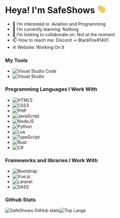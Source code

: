 # Heya! I'm SafeShows <img src="https://raw.githubusercontent.com/jacobkre/jacobkre/master/wave.gif" width="30px">


- 👀 I’m interested in: Aviation and Programming
- 🌱 I’m currently learning: Nothing
- 💞️ I’m looking to collaborate on: Not at the moment
- 📫 How to reach me: Discord -> BlackFox#1401
- 🌐 Website: Working On It

### My Tools

- <img alt="Visual Studio Code" src="https://img.shields.io/badge/VisualStudioCode-0078d7.svg?style=for-the-badge&logo=visual-studio-code&logoColor=white"/>
- <img alt="Visual Studio" src="https://img.shields.io/badge/VisualStudio-5C2D91.svg?style=for-the-badge&logo=visual-studio&logoColor=white"/>

### Programming Languages I Work With

- <img alt="HTML5" src="https://img.shields.io/badge/html5-%23E34F26.svg?style=for-the-badge&logo=html5&logoColor=white"/>
- <img alt="CSS3" src="https://img.shields.io/badge/css3-%231572B6.svg?style=for-the-badge&logo=css3&logoColor=white"/>
- <img alt="PHP" src="https://img.shields.io/badge/php-%23777BB4.svg?style=for-the-badge&logo=php&logoColor=white"/>
- <img alt="JavaScript" src="https://img.shields.io/badge/javascript-%23323330.svg?style=for-the-badge&logo=javascript&logoColor=%23F7DF1E"/>
- <img alt="NodeJS" src="https://img.shields.io/badge/node.js-%2343853D.svg?style=for-the-badge&logo=node-dot-js&logoColor=white"/>
- <img alt="Python" src="https://img.shields.io/badge/python-%2314354C.svg?style=for-the-badge&logo=python&logoColor=white"/>
- <img alt="Lua" src="https://img.shields.io/badge/lua-%232C2D72.svg?style=for-the-badge&logo=lua&logoColor=white"/>
- <img alt="TypeScript" src="https://img.shields.io/badge/typescript-%23007ACC.svg?style=for-the-badge&logo=typescript&logoColor=white"/>
- <img alt="Rust" src="https://img.shields.io/badge/rust-%23000000.svg?style=for-the-badge&logo=rust&logoColor=white"/>
- <img alt="C#" src="https://img.shields.io/badge/c%23-%23239120.svg?style=for-the-badge&logo=c-sharp&logoColor=white"/>

### Frameworks and libraries I Work With

- <img alt="Bootstrap" src="https://img.shields.io/badge/bootstrap-%23563D7C.svg?style=for-the-badge&logo=bootstrap&logoColor=white"/>
- <img alt="Vue.js" src="https://img.shields.io/badge/vuejs-%2335495e.svg?style=for-the-badge&logo=vue-dot-js&logoColor=%234FC08D"/>
- <img alt="Laravel" src="https://img.shields.io/badge/laravel-%23FF2D20.svg?style=for-the-badge&logo=laravel&logoColor=white"/>
- <img alt="SASS" src="https://img.shields.io/badge/SASS-hotpink.svg?style=for-the-badge&logo=SASS&logoColor=white"/>

### Github Stats

![SafeShows GitHub stats](https://github-readme-stats.vercel.app/api?username=SafeShows&show_icons=true&theme=vue-dark)![Top Langs](https://github-readme-stats.vercel.app/api/top-langs/?username=SafeShows&show_icons=true&theme=vue-dark)


